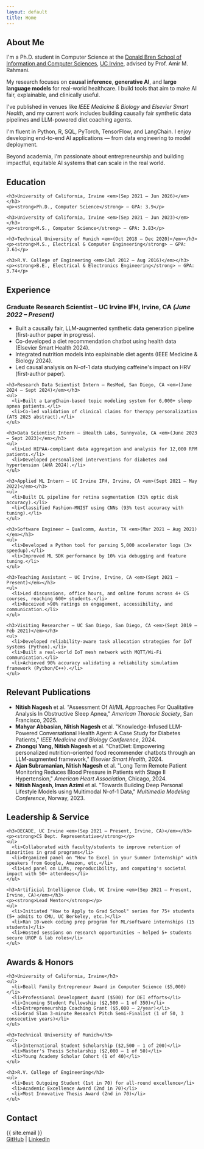 ```yaml
---
layout: default
title: Home
---
```


<section id="about">
  <h2>About Me</h2>
  <p>
    I'm a Ph.D. student in Computer Science at the 
    <a href="https://www.ics.uci.edu" target="_blank">Donald Bren School of Information and Computer Sciences</a>, 
    <a href="https://www.uci.edu" target="_blank">UC Irvine</a>, advised by 
    Prof. Amir M. Rahmani.
  </p>
  
  <p>
    My research focuses on <strong>causal inference</strong>, <strong>generative AI</strong>, and 
    <strong>large language models</strong> for real-world healthcare. 
    I build tools that aim to make AI fair, explainable, and clinically useful.
  </p>

  <p>
    I've published in venues like <em>IEEE Medicine & Biology</em> and 
    <em>Elsevier Smart Health</em>, and my current work includes building 
    causally fair synthetic data pipelines and LLM-powered diet coaching agents.
  </p>

  <p>
    I'm fluent in Python, R, SQL, PyTorch, TensorFlow, and LangChain. 
    I enjoy developing end-to-end AI applications — from data engineering to model deployment.
  </p>

  <p>
    Beyond academia, I'm passionate about entrepreneurship and 
    building impactful, equitable AI systems that can scale in the real world.
  </p>
</section>

<section id="education">
  <h2>Education</h2>
  <div style="max-width: 800px; margin: auto; text-align: left;">

    <h3>University of California, Irvine <em>(Sep 2021 – Jun 2026)</em></h3>
    <p><strong>Ph.D., Computer Science</strong> – GPA: 3.9</p>

    <h3>University of California, Irvine <em>(Sep 2021 – Jun 2023)</em></h3>
    <p><strong>M.S., Computer Science</strong> – GPA: 3.83</p>

    <h3>Technical University of Munich <em>(Oct 2018 – Dec 2020)</em></h3>
    <p><strong>M.S., Electrical & Computer Engineering</strong> – GPA: 3.61</p>

    <h3>R.V. College of Engineering <em>(Jul 2012 – Aug 2016)</em></h3>
    <p><strong>B.E., Electrical & Electronics Engineering</strong> – GPA: 3.74</p>
  </div>
</section>

<section id="experience">
  <h2>Experience</h2>

  <div style="max-width: 800px; margin: auto; text-align: left;">
    <h3>Graduate Research Scientist – UC Irvine IFH, Irvine, CA <em>(June 2022 – Present)</em></h3>
    <ul>
      <li>Built a causally fair, LLM-augmented synthetic data generation pipeline (first-author paper in progress).</li>
      <li>Co-developed a diet recommendation chatbot using health data (Elsevier Smart Health 2024).</li>
      <li>Integrated nutrition models into explainable diet agents (IEEE Medicine & Biology 2024).</li>
      <li>Led causal analysis on N-of-1 data studying caffeine's impact on HRV (first-author paper).</li>
    </ul>

    <h3>Research Data Scientist Intern – ResMed, San Diego, CA <em>(June 2024 – Sept 2024)</em></h3>
    <ul>
      <li>Built a LangChain-based topic modeling system for 6,000+ sleep apnea patients.</li>
      <li>Co-led validation of clinical claims for therapy personalization (ATS 2025 abstract).</li>
    </ul>

    <h3>Data Scientist Intern – iHealth Labs, Sunnyvale, CA <em>(June 2023 – Sept 2023)</em></h3>
    <ul>
      <li>Led HIPAA-compliant data aggregation and analysis for 12,000 RPM patients.</li>
      <li>Developed personalized interventions for diabetes and hypertension (AHA 2024).</li>
    </ul>

    <h3>Applied ML Intern – UC Irvine IFH, Irvine, CA <em>(Sept 2021 – May 2022)</em></h3>
    <ul>
      <li>Built DL pipeline for retina segmentation (31% optic disk accuracy).</li>
      <li>Classified Fashion-MNIST using CNNs (93% test accuracy with tuning).</li>
    </ul>

    <h3>Software Engineer – Qualcomm, Austin, TX <em>(Mar 2021 – Aug 2021)</em></h3>
    <ul>
      <li>Developed a Python tool for parsing 5,000 accelerator logs (3× speedup).</li>
      <li>Improved ML SDK performance by 10% via debugging and feature tuning.</li>
    </ul>

    <h3>Teaching Assistant – UC Irvine, Irvine, CA <em>(Sept 2021 – Present)</em></h3>
    <ul>
      <li>Led discussions, office hours, and online forums across 4+ CS courses, reaching 600+ students.</li>
      <li>Received >90% ratings on engagement, accessibility, and communication.</li>
    </ul>

    <h3>Visiting Researcher – UC San Diego, San Diego, CA <em>(Sept 2019 – Feb 2021)</em></h3>
    <ul>
      <li>Developed reliability-aware task allocation strategies for IoT systems (Python).</li>
      <li>Built a real-world IoT mesh network with MQTT/Wi-Fi communication.</li>
      <li>Achieved 90% accuracy validating a reliability simulation framework (Python/C++).</li>
    </ul>
  </div>
</section>

<section id="publications">
  <h2>Relevant Publications</h2>
  <ul style="text-align: left; max-width: 800px; margin: auto;">
    <li><strong>Nitish Nagesh</strong> et al. "Assessment Of AI/ML Approaches For Qualitative Analysis In Obstructive Sleep Apnea," <em>American Thoracic Society</em>, San Francisco, 2025.</li>
    <li><strong>Mahyar Abbasian, Nitish Nagesh</strong> et al. "Knowledge-Infused LLM-Powered Conversational Health Agent: A Case Study for Diabetes Patients," <em>IEEE Medicine and Biology Conference</em>, 2024.</li>
    <li><strong>Zhongqi Yang, Nitish Nagesh</strong> et al. "ChatDiet: Empowering personalized nutrition-oriented food recommender chatbots through an LLM-augmented framework," <em>Elsevier Smart Health</em>, 2024.</li>
    <li><strong>Ajan Subramanian, Nitish Nagesh</strong> et al. "Long Term Remote Patient Monitoring Reduces Blood Pressure in Patients with Stage II Hypertension," <em>American Heart Association</em>, Chicago, 2024.</li>
    <li><strong>Nitish Nagesh, Iman Azimi</strong> et al. "Towards Building Deep Personal Lifestyle Models using Multimodal N-of-1 Data," <em>Multimedia Modeling Conference</em>, Norway, 2023.</li>
  </ul>
</section>

<section id="leadership">
  <h2>Leadership & Service</h2>
  <div style="max-width: 800px; margin: auto; text-align: left;">

    <h3>DECADE, UC Irvine <em>(Sep 2021 – Present, Irvine, CA)</em></h3>
    <p><strong>CS Dept. Representative</strong></p>
    <ul>
      <li>Collaborated with faculty/students to improve retention of minorities in grad programs</li>
      <li>Organized panel on "How to Excel in your Summer Internship" with speakers from Google, Amazon, etc.</li>
      <li>Led panel on LLMs, reproducibility, and computing's societal impact with 50+ attendees</li>
    </ul>

    <h3>Artificial Intelligence Club, UC Irvine <em>(Sep 2021 – Present, Irvine, CA)</em></h3>
    <p><strong>Lead Mentor</strong></p>
    <ul>
      <li>Initiated "How to Apply to Grad School" series for 75+ students (5+ admits to CMU, UC Berkeley, etc.)</li>
      <li>Ran 10-week coding prep program for ML/software internships (15 students)</li>
      <li>Hosted sessions on research opportunities → helped 5+ students secure UROP & lab roles</li>
    </ul>
  </div>
</section>

<section id="awards">
  <h2>Awards & Honors</h2>
  <div style="max-width: 800px; margin: auto; text-align: left;">

    <h3>University of California, Irvine</h3>
    <ul>
      <li>Beall Family Entrepreneur Award in Computer Science ($5,000)</li>
      <li>Professional Development Award ($500) for DEI efforts</li>
      <li>Incoming Student Fellowship ($2,500 – 1 of 350)</li>
      <li>Entrepreneurship Coaching Grant ($5,000 – 2/year)</li>
      <li>Grad Slam 3-minute Research Pitch Semi-Finalist (1 of 50, 3 consecutive years)</li>
    </ul>

    <h3>Technical University of Munich</h3>
    <ul>
      <li>International Student Scholarship ($2,500 – 1 of 200)</li>
      <li>Master's Thesis Scholarship ($2,000 – 1 of 50)</li>
      <li>Young Academy Scholar Cohort (1 of 40)</li>
    </ul>

    <h3>R.V. College of Engineering</h3>
    <ul>
      <li>Best Outgoing Student (1st in 70) for all-round excellence</li>
      <li>Academic Excellence Award (2nd in 70)</li>
      <li>Most Innovative Thesis Award (2nd in 70)</li>
    </ul>

  </div>
</section>

<section id="contact">
  <h2>Contact</h2>
  <p>{{ site.email }}<br />
  <a href="https://github.com/{{ site.github }}" target="_blank">GitHub</a> |
  <a href="https://www.linkedin.com/in/{{ site.linkedin }}/" target="_blank">LinkedIn</a></p>
</section> 